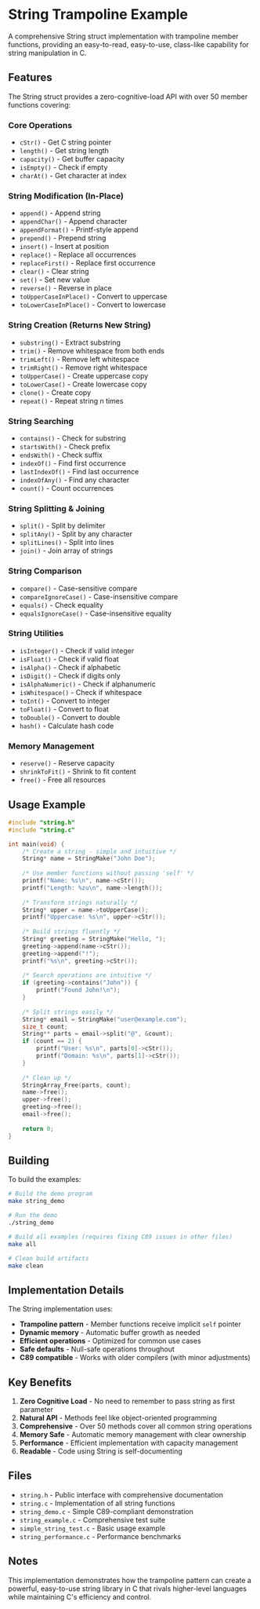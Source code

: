 # String Trampoline Example

A comprehensive String struct implementation with trampoline member functions, providing an easy-to-read, easy-to-use, class-like capability for string manipulation in C.

## Features

The String struct provides a zero-cognitive-load API with over 50 member functions covering:

### Core Operations
- `cStr()` - Get C string pointer
- `length()` - Get string length
- `capacity()` - Get buffer capacity
- `isEmpty()` - Check if empty
- `charAt()` - Get character at index

### String Modification (In-Place)
- `append()` - Append string
- `appendChar()` - Append character
- `appendFormat()` - Printf-style append
- `prepend()` - Prepend string
- `insert()` - Insert at position
- `replace()` - Replace all occurrences
- `replaceFirst()` - Replace first occurrence
- `clear()` - Clear string
- `set()` - Set new value
- `reverse()` - Reverse in place
- `toUpperCaseInPlace()` - Convert to uppercase
- `toLowerCaseInPlace()` - Convert to lowercase

### String Creation (Returns New String)
- `substring()` - Extract substring
- `trim()` - Remove whitespace from both ends
- `trimLeft()` - Remove left whitespace
- `trimRight()` - Remove right whitespace
- `toUpperCase()` - Create uppercase copy
- `toLowerCase()` - Create lowercase copy
- `clone()` - Create copy
- `repeat()` - Repeat string n times

### String Searching
- `contains()` - Check for substring
- `startsWith()` - Check prefix
- `endsWith()` - Check suffix
- `indexOf()` - Find first occurrence
- `lastIndexOf()` - Find last occurrence
- `indexOfAny()` - Find any character
- `count()` - Count occurrences

### String Splitting & Joining
- `split()` - Split by delimiter
- `splitAny()` - Split by any character
- `splitLines()` - Split into lines
- `join()` - Join array of strings

### String Comparison
- `compare()` - Case-sensitive compare
- `compareIgnoreCase()` - Case-insensitive compare
- `equals()` - Check equality
- `equalsIgnoreCase()` - Case-insensitive equality

### String Utilities
- `isInteger()` - Check if valid integer
- `isFloat()` - Check if valid float
- `isAlpha()` - Check if alphabetic
- `isDigit()` - Check if digits only
- `isAlphaNumeric()` - Check if alphanumeric
- `isWhitespace()` - Check if whitespace
- `toInt()` - Convert to integer
- `toFloat()` - Convert to float
- `toDouble()` - Convert to double
- `hash()` - Calculate hash code

### Memory Management
- `reserve()` - Reserve capacity
- `shrinkToFit()` - Shrink to fit content
- `free()` - Free all resources

## Usage Example

```c
#include "string.h"
#include "string.c"

int main(void) {
    /* Create a string - simple and intuitive */
    String* name = StringMake("John Doe");
    
    /* Use member functions without passing 'self' */
    printf("Name: %s\n", name->cStr());
    printf("Length: %zu\n", name->length());
    
    /* Transform strings naturally */
    String* upper = name->toUpperCase();
    printf("Uppercase: %s\n", upper->cStr());
    
    /* Build strings fluently */
    String* greeting = StringMake("Hello, ");
    greeting->append(name->cStr());
    greeting->append("!");
    printf("%s\n", greeting->cStr());
    
    /* Search operations are intuitive */
    if (greeting->contains("John")) {
        printf("Found John!\n");
    }
    
    /* Split strings easily */
    String* email = StringMake("user@example.com");
    size_t count;
    String** parts = email->split("@", &count);
    if (count == 2) {
        printf("User: %s\n", parts[0]->cStr());
        printf("Domain: %s\n", parts[1]->cStr());
    }
    
    /* Clean up */
    StringArray_Free(parts, count);
    name->free();
    upper->free();
    greeting->free();
    email->free();
    
    return 0;
}
```

## Building

To build the examples:

```bash
# Build the demo program
make string_demo

# Run the demo
./string_demo

# Build all examples (requires fixing C89 issues in other files)
make all

# Clean build artifacts
make clean
```

## Implementation Details

The String implementation uses:
- **Trampoline pattern** - Member functions receive implicit `self` pointer
- **Dynamic memory** - Automatic buffer growth as needed
- **Efficient operations** - Optimized for common use cases
- **Safe defaults** - Null-safe operations throughout
- **C89 compatible** - Works with older compilers (with minor adjustments)

## Key Benefits

1. **Zero Cognitive Load** - No need to remember to pass string as first parameter
2. **Natural API** - Methods feel like object-oriented programming
3. **Comprehensive** - Over 50 methods cover all common string operations
4. **Memory Safe** - Automatic memory management with clear ownership
5. **Performance** - Efficient implementation with capacity management
6. **Readable** - Code using String is self-documenting

## Files

- `string.h` - Public interface with comprehensive documentation
- `string.c` - Implementation of all string functions
- `string_demo.c` - Simple C89-compliant demonstration
- `string_example.c` - Comprehensive test suite
- `simple_string_test.c` - Basic usage example
- `string_performance.c` - Performance benchmarks

## Notes

This implementation demonstrates how the trampoline pattern can create a powerful, easy-to-use string library in C that rivals higher-level languages while maintaining C's efficiency and control.